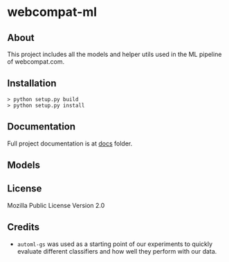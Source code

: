 # webcompat-ml

## About

This project includes all the models and helper utils used in the ML pipeline of webcompat.com.

## Installation

```
> python setup.py build
> python setup.py install
```

## Documentation

Full project documentation is at [docs][full-docs] folder.

[full-docs]: ./docs

## Models



## License
Mozilla Public License Version 2.0

## Credits

* `automl-gs` was used as a starting point of our experiments to quickly evaluate different classifiers and how well they perform with our data.
